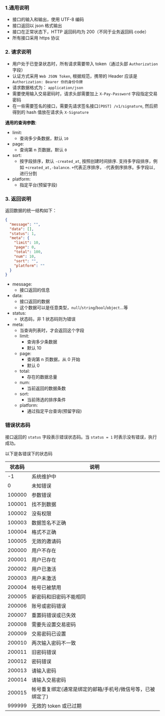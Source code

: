 ### 1.通用说明

- 接口的输入和输出，使用 UTF-8 编码
- 接口返回以 json 格式输出
- 接口在正常状态下，HTTP 返回码均为 200（不同于业务返回码 code）
- 所有接口采用 https 协议

### 2. 请求说明

- 用户处于已登录状态时，所有请求需要带入 token（通过头部 `Authorization` 字段）
- 认证方式采用 `Web JSON Token`, 根据规范，携带的 Header 应该是 `Authorization: Bearer 你的身份令牌`
- 请求数据格式为： `application/json`
- 需要使用输入交易密码时，请求头部需要加上 `X-Pay-Password` 字段指定交易密码
- 在一些需要签名的接口，需要先请求签名接口`[POST] /v1/signature`, 然后把得到的 hash 值放在请求头 `X-Signature`

**通用的查询参数**:

- limit:
  - 查询多少条数据，默认 `10`
- page:
  - 查询第 n 页数据，默认 `0`
- sort:
  - 按字段排序，默认 `-created_at`, 按照创建时间排序. 支持多字段排序，例如 `+created_at,-balance`. `+`代表正序排序，`-`代表倒序排序。多字段以`,`进行分割
- platform:
  - 指定平台(预留字段)

### 3. 返回说明

返回数据的统一结构如下：

```json
{
  "message": "",
  "data": [],
  "status": 1,
  "meta": {
    "limit": 10,
    "page": 0,
    "total": 100,
    "num": 10,
    "sort": "",
    "platform": ""
  }
}
```

- message:
  - 接口返回的信息
- data:
  - 接口返回的数据
  - 这个数据可以是任意类型，`null`/`string`/`bool`/`object`...等
- status:
  - 状态码，非 1 状态码则为错误
- meta:
  - 当查询列表时，才会返回这个字段
  - limit:
    - 查询多少条数据
    - 默认 10
  - page:
    - 查询第 n 页数据，从 0 开始
    - 默认 0
  - total:
    - 存在的数据总量
  - num:
    - 当前返回的数据条数
  - sort:
    - 当前筛选的排序条件
  - platform:
    - 通过指定平台查询(预留字段)

### 错误状态码

接口返回的 `status` 字段表示错误状态码。当 `status = 1` 时表示没有错误，执行成功。

以下是各错误下的状态码

| 状态码 | 说明                                                       |
| ------ | ---------------------------------------------------------- |
| -1     | 系统维护中                                                 |
| 0      | 未知错误                                                   |
| 100000 | 参数错误                                                   |
| 100001 | 找不到数据                                                 |
| 100002 | 没有权限                                                   |
| 100003 | 数据签名不正确                                             |
| 100004 | 格式不正确                                                 |
| 100005 | 无效的邀请码                                               |
| 200000 | 用户不存在                                                 |
| 200001 | 用户已存在                                                 |
| 200002 | 用户已激活                                                 |
| 200003 | 用户未激活                                                 |
| 200004 | 帐号已被禁用                                               |
| 200005 | 新密码和旧密码不能相同                                     |
| 200006 | 账号或密码错误                                             |
| 200007 | 重置码错误或已失效                                         |
| 200008 | 需要先设置交易密码                                         |
| 200009 | 交易密码已设置                                             |
| 200010 | 两次输入密码不一致                                         |
| 200011 | 旧密码错误                                                 |
| 200012 | 密码错误                                                   |
| 200013 | 请输入密码                                                 |
| 200014 | 请输入交易密码                                             |
| 200015 | 帐号重复绑定(通常是绑定的邮箱/手机号/微信号等，已被绑定了) |
| 999999 | 无效的 token 或已过期                                      |
